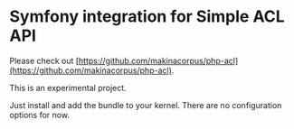# Symfony integration for Simple ACL API

Please check out [https://github.com/makinacorpus/php-acl](https://github.com/makinacorpus/php-acl).

This is an experimental project.

Just install and add the bundle to your kernel. There are no configuration options for now.
